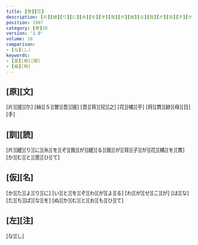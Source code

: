 ```yaml
---
title: [寄][花]
description: [片][縒][り][に][糸][を][ぞ][我][が][縒][る][我][が][背][子][が][花][橘][を][貫][か][む][と][思][ひ][て]
position: 1987
category: [巻]10
version: '1.0'
volume: 10
comparison:
- [な][し]
keywords:
- [夏][相][聞]
- [植][物]
---
```


## [原][文]

[片][搓][尓] [絲][Ｓ][曽][吾][搓] [吾][背][兒][之] [花][橘][乎] [将][貫][跡][母][日][手]

## [訓][読]

[片][縒][り][に][糸][を][ぞ][我][が][縒][る][我][が][背][子][が][花][橘][を][貫][か][む][と][思][ひ][て]

## [仮][名]

[か][た][よ][り][に] [い][と][を][ぞ][わ][が][よ][る] [わ][が][せ][こ][が] [は][な][た][ち][ば][な][を] [ぬ][か][む][と][お][も][ひ][て]

## [左][注]

[な][し]
